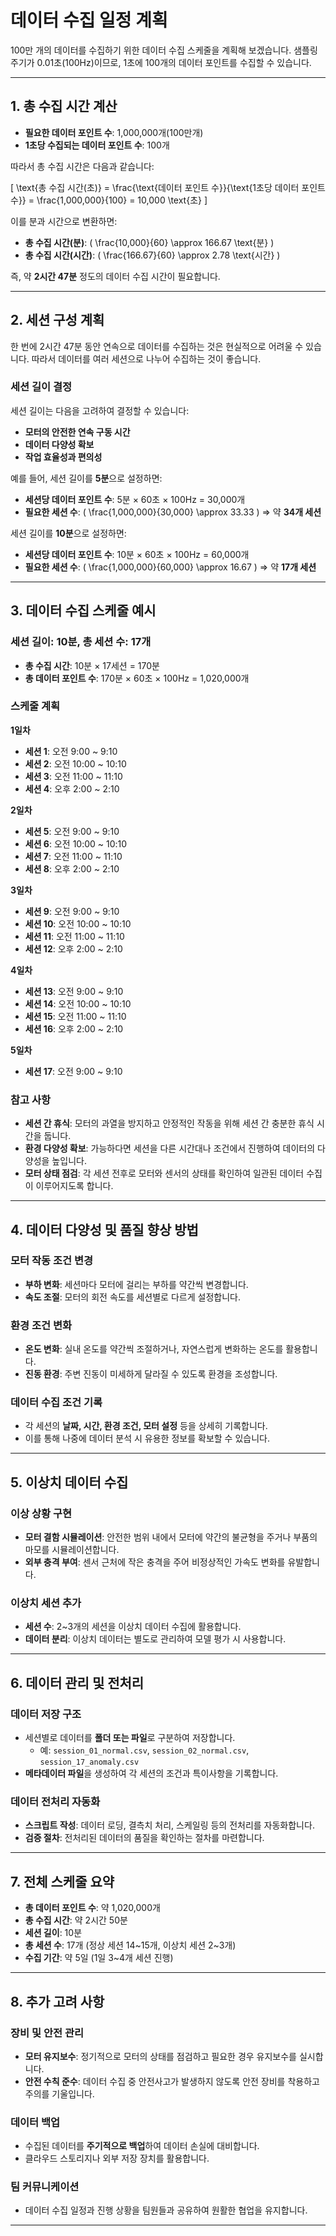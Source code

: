 # 데이터 수집 일정 계획

100만 개의 데이터를 수집하기 위한 데이터 수집 스케줄을 계획해 보겠습니다. 샘플링 주기가 0.01초(100Hz)이므로, 1초에 100개의 데이터 포인트를 수집할 수 있습니다.

---

## **1. 총 수집 시간 계산**

- **필요한 데이터 포인트 수**: 1,000,000개(100만개)
- **1초당 수집되는 데이터 포인트 수**: 100개

따라서 총 수집 시간은 다음과 같습니다:

\[
\text{총 수집 시간(초)} = \frac{\text{데이터 포인트 수}}{\text{1초당 데이터 포인트 수}} = \frac{1,000,000}{100} = 10,000 \text{초}
\]

이를 분과 시간으로 변환하면:

- **총 수집 시간(분)**: \( \frac{10,000}{60} \approx 166.67 \text{분} \)
- **총 수집 시간(시간)**: \( \frac{166.67}{60} \approx 2.78 \text{시간} \)

즉, 약 **2시간 47분** 정도의 데이터 수집 시간이 필요합니다.

---

## **2. 세션 구성 계획**

한 번에 2시간 47분 동안 연속으로 데이터를 수집하는 것은 현실적으로 어려울 수 있습니다. 따라서 데이터를 여러 세션으로 나누어 수집하는 것이 좋습니다.

### **세션 길이 결정**

세션 길이는 다음을 고려하여 결정할 수 있습니다:

- **모터의 안전한 연속 구동 시간**
- **데이터 다양성 확보**
- **작업 효율성과 편의성**

예를 들어, 세션 길이를 **5분**으로 설정하면:

- **세션당 데이터 포인트 수**: 5분 × 60초 × 100Hz = 30,000개
- **필요한 세션 수**: \( \frac{1,000,000}{30,000} \approx 33.33 \) ⇒ 약 **34개 세션**

세션 길이를 **10분**으로 설정하면:

- **세션당 데이터 포인트 수**: 10분 × 60초 × 100Hz = 60,000개
- **필요한 세션 수**: \( \frac{1,000,000}{60,000} \approx 16.67 \) ⇒ 약 **17개 세션**

---

## **3. 데이터 수집 스케줄 예시**

### **세션 길이: 10분, 총 세션 수: 17개**

- **총 수집 시간**: 10분 × 17세션 = 170분
- **총 데이터 포인트 수**: 170분 × 60초 × 100Hz = 1,020,000개

### **스케줄 계획**

**1일차**

- **세션 1**: 오전 9:00 ~ 9:10
- **세션 2**: 오전 10:00 ~ 10:10
- **세션 3**: 오전 11:00 ~ 11:10
- **세션 4**: 오후 2:00 ~ 2:10

**2일차**

- **세션 5**: 오전 9:00 ~ 9:10
- **세션 6**: 오전 10:00 ~ 10:10
- **세션 7**: 오전 11:00 ~ 11:10
- **세션 8**: 오후 2:00 ~ 2:10

**3일차**

- **세션 9**: 오전 9:00 ~ 9:10
- **세션 10**: 오전 10:00 ~ 10:10
- **세션 11**: 오전 11:00 ~ 11:10
- **세션 12**: 오후 2:00 ~ 2:10

**4일차**

- **세션 13**: 오전 9:00 ~ 9:10
- **세션 14**: 오전 10:00 ~ 10:10
- **세션 15**: 오전 11:00 ~ 11:10
- **세션 16**: 오후 2:00 ~ 2:10

**5일차**

- **세션 17**: 오전 9:00 ~ 9:10

### **참고 사항**

- **세션 간 휴식**: 모터의 과열을 방지하고 안정적인 작동을 위해 세션 간 충분한 휴식 시간을 둡니다.
- **환경 다양성 확보**: 가능하다면 세션을 다른 시간대나 조건에서 진행하여 데이터의 다양성을 높입니다.
- **모터 상태 점검**: 각 세션 전후로 모터와 센서의 상태를 확인하여 일관된 데이터 수집이 이루어지도록 합니다.

---

## **4. 데이터 다양성 및 품질 향상 방법**

### **모터 작동 조건 변경**

- **부하 변화**: 세션마다 모터에 걸리는 부하를 약간씩 변경합니다.
- **속도 조절**: 모터의 회전 속도를 세션별로 다르게 설정합니다.

### **환경 조건 변화**

- **온도 변화**: 실내 온도를 약간씩 조절하거나, 자연스럽게 변화하는 온도를 활용합니다.
- **진동 환경**: 주변 진동이 미세하게 달라질 수 있도록 환경을 조성합니다.

### **데이터 수집 조건 기록**

- 각 세션의 **날짜, 시간, 환경 조건, 모터 설정** 등을 상세히 기록합니다.
- 이를 통해 나중에 데이터 분석 시 유용한 정보를 확보할 수 있습니다.

---

## **5. 이상치 데이터 수집**

### **이상 상황 구현**

- **모터 결함 시뮬레이션**: 안전한 범위 내에서 모터에 약간의 불균형을 주거나 부품의 마모를 시뮬레이션합니다.
- **외부 충격 부여**: 센서 근처에 작은 충격을 주어 비정상적인 가속도 변화를 유발합니다.

### **이상치 세션 추가**

- **세션 수**: 2~3개의 세션을 이상치 데이터 수집에 활용합니다.
- **데이터 분리**: 이상치 데이터는 별도로 관리하여 모델 평가 시 사용합니다.

---

## **6. 데이터 관리 및 전처리**

### **데이터 저장 구조**

- 세션별로 데이터를 **폴더 또는 파일**로 구분하여 저장합니다.
  - 예: `session_01_normal.csv`, `session_02_normal.csv`, `session_17_anomaly.csv`
- **메타데이터 파일**을 생성하여 각 세션의 조건과 특이사항을 기록합니다.

### **데이터 전처리 자동화**

- **스크립트 작성**: 데이터 로딩, 결측치 처리, 스케일링 등의 전처리를 자동화합니다.
- **검증 절차**: 전처리된 데이터의 품질을 확인하는 절차를 마련합니다.

---

## **7. 전체 스케줄 요약**

- **총 데이터 포인트 수**: 약 1,020,000개
- **총 수집 시간**: 약 2시간 50분
- **세션 길이**: 10분
- **총 세션 수**: 17개 (정상 세션 14~15개, 이상치 세션 2~3개)
- **수집 기간**: 약 5일 (1일 3~4개 세션 진행)

---

## **8. 추가 고려 사항**

### **장비 및 안전 관리**

- **모터 유지보수**: 정기적으로 모터의 상태를 점검하고 필요한 경우 유지보수를 실시합니다.
- **안전 수칙 준수**: 데이터 수집 중 안전사고가 발생하지 않도록 안전 장비를 착용하고 주의를 기울입니다.

### **데이터 백업**

- 수집된 데이터를 **주기적으로 백업**하여 데이터 손실에 대비합니다.
- 클라우드 스토리지나 외부 저장 장치를 활용합니다.

### **팀 커뮤니케이션**

- 데이터 수집 일정과 진행 상황을 팀원들과 공유하여 원활한 협업을 유지합니다.

---

